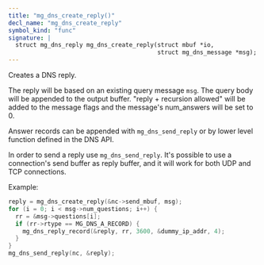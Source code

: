```yaml
---
title: "mg_dns_create_reply()"
decl_name: "mg_dns_create_reply"
symbol_kind: "func"
signature: |
  struct mg_dns_reply mg_dns_create_reply(struct mbuf *io,
                                          struct mg_dns_message *msg);
---
```


Creates a DNS reply.

The reply will be based on an existing query message `msg`.
The query body will be appended to the output buffer.
"reply + recursion allowed" will be added to the message flags and the
message's num_answers will be set to 0.

Answer records can be appended with `mg_dns_send_reply` or by lower
level function defined in the DNS API.

In order to send a reply use `mg_dns_send_reply`.
It's possible to use a connection's send buffer as reply buffer,
and it will work for both UDP and TCP connections.

Example:

```c
reply = mg_dns_create_reply(&nc->send_mbuf, msg);
for (i = 0; i < msg->num_questions; i++) {
  rr = &msg->questions[i];
  if (rr->rtype == MG_DNS_A_RECORD) {
    mg_dns_reply_record(&reply, rr, 3600, &dummy_ip_addr, 4);
  }
}
mg_dns_send_reply(nc, &reply);
``` 

